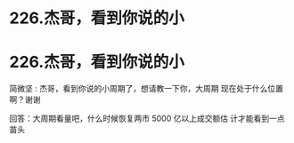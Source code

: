 # 226.杰哥，看到你说的小

# 226.杰哥，看到你说的小

简微坚 : 杰哥，看到你说的小周期了，想请教一下你，大周期 现在处于什么位置啊？谢谢

回答：大周期看量吧，什么时候恢复两市 5000 亿以上成交额估 计才能看到一点苗头